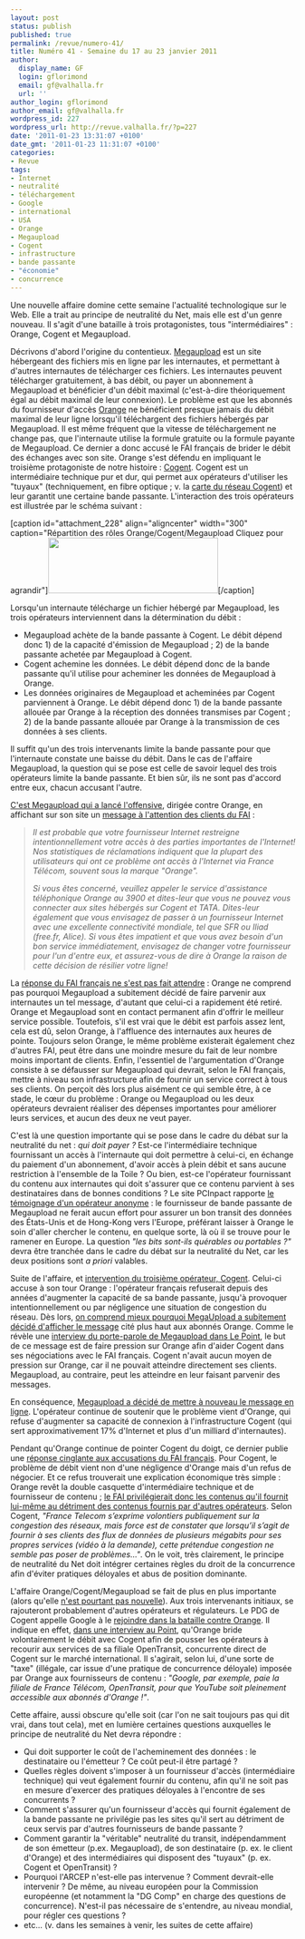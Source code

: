 ```yaml
---
layout: post
status: publish
published: true
permalink: /revue/numero-41/
title: Numéro 41 - Semaine du 17 au 23 janvier 2011
author:
  display_name: GF
  login: gflorimond
  email: gf@valhalla.fr
  url: ''
author_login: gflorimond
author_email: gf@valhalla.fr
wordpress_id: 227
wordpress_url: http://revue.valhalla.fr/?p=227
date: '2011-01-23 13:31:07 +0100'
date_gmt: '2011-01-23 11:31:07 +0100'
categories:
- Revue
tags:
- Internet
- neutralité
- téléchargement
- Google
- international
- USA
- Orange
- Megaupload
- Cogent
- infrastructure
- bande passante
- "économie"
- concurrence
---
```

<p>Une nouvelle affaire domine cette semaine l'actualité technologique sur le Web. Elle a trait au principe de neutralité du Net, mais elle est d'un genre nouveau. Il s'agit d'une bataille à trois protagonistes, tous "intermédiaires" : Orange, Cogent et Megaupload.</p>
<p>Décrivons d'abord l'origine du contentieux. <a href="http://www.megaupload.com/?setlang=fr">Megaupload</a> est un site hébergeant des fichiers mis en ligne par les internautes, et permettant à d'autres internautes de télécharger ces fichiers. Les internautes peuvent télécharger gratuitement, à bas débit, ou payer un abonnement à Megaupload et bénéficier d'un débit maximal (c'est-à-dire théoriquement égal au débit maximal de leur connexion). Le problème est que les abonnés du fournisseur d'accès <a href="http://www.orange.fr/">Orange</a> ne bénéficient presque jamais du débit maximal de leur ligne lorsqu'il téléchargent des fichiers hébergés par Megaupload. Il est même fréquent que la vitesse de téléchargement ne change pas, que l'internaute utilise la formule gratuite ou la formule payante de Megaupload. Ce dernier a donc accusé le FAI français de brider le débit des échanges avec son site. Orange s'est défendu en impliquant le troisième protagoniste de notre histoire : <a href="http://www.cogentco.com/cfr/">Cogent</a>. Cogent est un intermédiaire technique pur et dur, qui permet aux opérateurs d'utiliser les "tuyaux" (techniquement, en fibre optique ; v. la <a href="http://www.cogentco.com/cfr/network_map.php">carte du réseau Cogent</a>) et leur garantit une certaine bande passante. L'interaction des trois opérateurs est illustrée par le schéma suivant :</p>
<p>[caption id="attachment_228" align="aligncenter" width="300" caption="Répartition des rôles Orange/Cogent/Megaupload Cliquez pour agrandir"]<a href="http://revue.valhalla.fr/wp-content/uploads/2011/01/orange_megaupload.png"><img src="http://revue.valhalla.fr/wp-content/uploads/2011/01/orange_megaupload-300x98.png" alt="" title="orange_megaupload" width="300" height="98" class="size-medium wp-image-228" /></a>[/caption]</p>
<p>Lorsqu'un internaute télécharge un fichier hébergé par Megaupload, les trois opérateurs interviennent dans la détermination du débit :</p>
<ul>
<li>Megaupload achète de la bande passante à Cogent. Le débit dépend donc 1) de la capacité d'émission de Megaupload ; 2) de la bande passante achetée par Megaupload à Cogent.</li>
<li>Cogent achemine les données. Le débit dépend donc de la bande passante qu'il utilise pour acheminer les données de Megaupload à Orange.</li>
<li>Les données originaires de Megaupload et acheminées par Cogent parviennent à Orange. Le débit dépend donc 1) de la bande passante allouée par Orange à la réception des données transmises par Cogent ; 2) de la bande passante allouée par Orange à la transmission de ces données à ses clients.</li>
</ul>
<p>Il suffit qu'un des trois intervenants limite la bande passante pour que l'internaute constate une baisse du débit. Dans le cas de l'affaire Megaupload, la question qui se pose est celle de savoir lequel des trois opérateurs limite la bande passante. Et bien sûr, ils ne sont pas d'accord entre eux, chacun accusant l'autre.</p>
<p><a href="http://www.pcinpact.com/actu/news/61346-megaupload-conseille-quitter-orange-sfr-free.htm">C'est Megaupload qui a lancé l'offensive</a>, dirigée contre Orange, en affichant sur son site un <a href="http://www.pcinpact.com/affichage/61346-megaupload-conseille-quitter-orange-sfr-free/93656.htm">message à l'attention des clients du FAI</a> :<br />
<blockquote><i>Il est probable que votre fournisseur Internet restreigne intentionnellement votre accès à des parties importantes de l'Internet! Nos statistiques de réclamations indiquent que la plupart des utilisateurs qui ont ce problème ont accès à l'Internet via France Télécom, souvent sous la marque "Orange".</p>
<p>Si vous êtes concerné, veuillez appeler le service d'assistance téléphonique Orange au 3900 et dites-leur que vous ne pouvez vous connecter aux sites hébergés sur Cogent et TATA. Dites-leur également que vous envisagez de passer à un fournisseur Internet avec une excellente connectivité mondiale, tel que SFR ou Iliad (free.fr, Alice). Si vous êtes impatient et que vous avez besoin d'un bon service immédiatement, envisagez de changer votre fournisseur pour l'un d'entre eux, et assurez-vous de dire à Orange la raison de cette décision de résilier votre ligne!</i></p></blockquote>
<p>La <a href="http://www.pcinpact.com/actu/news/61358-orange-megaupload-megavideo-regler-luimeme-probleme.htm">réponse du FAI français ne s'est pas fait attendre</a> : Orange ne comprend pas pourquoi Megaupload a subitement décidé de faire parvenir aux internautes un tel message, d'autant que celui-ci a rapidement été retiré. Orange et Megaupload sont en contact permanent afin d'offrir le meilleur service possible. Toutefois, s'il est vrai que le débit est parfois assez lent, cela est dû, selon Orange, à l'affluence des internautes aux heures de pointe. Toujours selon Orange, le même problème existerait également chez d'autres FAI, peut être dans une moindre mesure du fait de leur nombre moins important de clients. Enfin, l'essentiel de l'argumentation d'Orange consiste à se défausser sur Megaupload qui devrait, selon le FAI français, mettre à niveau son infrastructure afin de fournir un service correct à tous ses clients. On perçoit dès lors plus aisément ce qui semble être, à ce stade, le cœur du problème : Orange ou Megaupload ou les deux opérateurs devraient réaliser des dépenses importantes pour améliorer leurs services, et aucun des deux ne veut payer.</p>
<p>C'est là une question importante qui se pose dans le cadre du débat sur la neutralité du net : <i>qui doit payer ?</i> Est-ce l'intermédiaire technique fournissant un accès à l'internaute qui doit permettre à celui-ci, en échange du paiement d'un abonnement, d'avoir accès à plein débit et sans aucune restriction à l'ensemble de la Toile ? Ou bien, est-ce l'opérateur fournissant du contenu aux internautes qui doit s'assurer que ce contenu parvient à ses destinataires dans de bonnes conditions ? Le site PCInpact rapporte <a href="http://www.pcinpact.com/actu/news/61414-affaire-orange-megaupload-megavideo-mechant.htm">le témoignage d'un opérateur anonyme</a> : le fournisseur de bande passante de Megaupload ne ferait aucun effort pour assurer un bon transit des données des États-Unis et de Hong-Kong vers l'Europe, préférant laisser à Orange le soin d'aller chercher le contenu, en quelque sorte, là où il se trouve pour le ramener en Europe. La question <i>"les bits sont-ils quérables ou portables ?"</i> devra être tranchée dans le cadre du débat sur la neutralité du Net, car les deux positions sont <i>a priori</i> valables.</p>
<p>Suite de l'affaire, et <a href="http://www.numerama.com/magazine/17828-megavideo-bride-cogent-accuse-a-son-tour-orange.html">intervention du troisième opérateur, Cogent</a>. Celui-ci accuse à son tour Orange : l'opérateur français refuserait depuis des années d'augmenter la capacité de sa bande passante, jusqu'à provoquer intentionnellement ou par négligence une situation de congestion du réseau. Dès lors, <a href="http://www.numerama.com/magazine/17832-megaupload-renouvelle-ses-accusations-contre-orange.html">on comprend mieux pourquoi MegaUpload a subitement décidé d'afficher le message</a> cité plus haut aux abonnés Orange. Comme le révèle une <a href="http://www.lepoint.fr/high-tech-internet/exclusif-megaupload-explique-sa-croisade-contre-orange-16-01-2011-129888_47.php">interview du porte-parole de Megaupload dans Le Point</a>, le but de ce message est de faire pression sur Orange afin d'aider Cogent dans ses négociations avec le FAI français. Cogent n'avait aucun moyen de pression sur Orange, car il ne pouvait atteindre directement ses clients. Megaupload, au contraire, peut les atteindre en leur faisant parvenir des messages.</p>
<p>En conséquence, <a href="http://www.pcinpact.com/actu/news/61392-affaire-orange-megaupload-megavideo-cogent-popup-peering.htm">Megaupload a décidé de mettre à nouveau le message en ligne</a>. L'opérateur continue de soutenir que le problème vient d'Orange, qui refuse d'augmenter sa capacité de connexion à l'infrastructure Cogent (qui sert approximativement 17% d'Internet et plus d'un milliard d'internautes). </p>
<p>Pendant qu'Orange continue de pointer Cogent du doigt, ce dernier publie une <a href="http://www.pcinpact.com/actu/news/61447-affaire-orange-megaupload-megavideo-cogent-attaque.htm">réponse cinglante aux accusations du FAI français</a>. Pour Cogent, le problème de débit vient non d'une négligence d'Orange mais d'un refus de négocier. Et ce refus trouverait une explication économique très simple : Orange revêt la double casquette d'intermédiaire technique et de fournisseur de contenu ; <a href="http://www.itespresso.fr/francois-lemaigre-cogent-certains-fai-veulent-controler-et-verrouiller-internet-40495.html/2">le FAI privilégierait donc les contenus qu'il fournit lui-même au détriment des contenus fournis par d'autres opérateurs</a>. Selon Cogent, <i>"France Telecom s’exprime volontiers publiquement sur la congestion des réseaux, mais force est de constater que lorsqu’il s’agit de fournir à ses clients des flux de données de plusieurs mégabits pour ses propres services (vidéo à la demande), cette prétendue congestion ne semble pas poser de problèmes…"</i>. On le voit, très clairement, le principe de neutralité du Net doit intégrer certaines règles du droit de la concurrence afin d'éviter pratiques déloyales et abus de position dominante.</p>
<p>L'affaire Orange/Cogent/Megaupload se fait de plus en plus importante (alors qu'elle <a href="http://msmvps.com/blogs/docxp/archive/2009/11/06/1738101.aspx">n'est pourtant pas nouvelle</a>). Aux trois intervenants initiaux, se rajouteront probablement d'autres opérateurs et régulateurs. Le PDG de Cogent appelle Google à le <a href="http://www.numerama.com/magazine/17860-cogent-appelle-google-a-rejoindre-la-bataille-contre-orange.html">rejoindre dans la bataille contre Orange</a>. Il indique en effet, <a href="http://www.lepoint.fr/high-tech-internet/cogent-un-geant-du-net-accuse-orange-d-abus-de-position-dominante-en-france-20-01-2011-130407_47.php">dans une interview au Point</a>, qu'Orange bride volontairement le débit avec Cogent afin de pousser les opérateurs à recourir aux services de sa filiale OpenTransit, concurrente direct de Cogent sur le marché international. Il s'agirait, selon lui, d'une sorte de "taxe" (illégale, car issue d'une pratique de concurrence déloyale) imposée par Orange aux fournisseurs de contenu : <i>"Google, par exemple, paie la filiale de France Télécom, OpenTransit, pour que YouTube soit pleinement accessible aux abonnés d'Orange !"</i>.</p>
<p>Cette affaire, aussi obscure qu'elle soit (car l'on ne sait toujours pas qui dit vrai, dans tout cela), met en lumière certaines questions auxquelles le principe de neutralité du Net devra répondre :</p>
<ul>
<li>Qui doit supporter le coût de l'acheminement des données : le destinataire ou l'émetteur ? Ce coût peut-il être partagé ?</li>
<li>Quelles règles doivent s'imposer à un fournisseur d'accès (intermédiaire technique) qui veut également fournir du contenu, afin qu'il ne soit pas en mesure d'exercer des pratiques déloyales à l'encontre de ses concurrents ?</li>
<li>Comment s'assurer qu'un fournisseur d'accès qui fournit également de la bande passante ne privilégie pas les sites qu'il sert au détriment de ceux servis par d'autres fournisseurs de bande passante ?</li>
<li>Comment garantir la "véritable" neutralité du transit, indépendamment de son émetteur (p.ex. Megaupload), de son destinataire (p. ex. le client d'Orange) et des intermédiaires qui disposent des "tuyaux" (p. ex. Cogent et OpenTransit) ?</li>
<li>Pourquoi l'ARCEP n'est-elle pas intervenue ? Comment devrait-elle intervenir ? De même, au niveau européen pour la Commission européenne (et notamment la "DG Comp" en charge des questions de concurrence). N'est-il pas nécessaire de s'entendre, au niveau mondial, pour régler ces questions ?</li>
<li>etc... (v. dans les semaines à venir, les suites de cette affaire)</li>
</ul>
